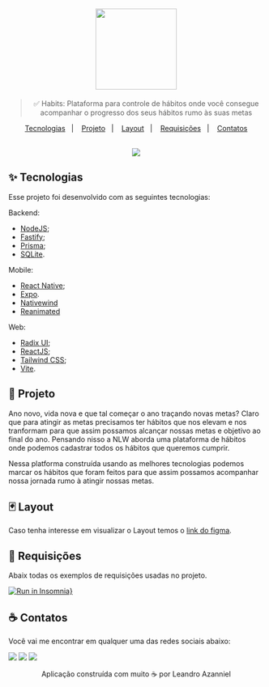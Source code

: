 <div align="center">
  <h1>
    <img width="160" src="https://user-images.githubusercontent.com/71537090/214677167-2e9f5abe-2268-4b86-8598-ad53ff883f51.png" />
  </h1>
  
  > ✅ Habits: Plataforma para controle de hábitos onde você consegue acompanhar o progresso dos seus hábitos rumo às suas metas
  
  <p align="center">
    <a href="#-tecnologias">Tecnologias</a>&nbsp;&nbsp;&nbsp;|&nbsp;&nbsp;&nbsp;
    <a href="#-projeto">Projeto</a>&nbsp;&nbsp;&nbsp;|&nbsp;&nbsp;&nbsp;
    <a href="#-layout">Layout</a>&nbsp;&nbsp;&nbsp;|&nbsp;&nbsp;&nbsp;
    <a href="#-requisições">Requisições</a>&nbsp;&nbsp;&nbsp;|&nbsp;&nbsp;&nbsp;
    <a href="#-contatos">Contatos</a>
  </p>
  
  <br />
 
  <img src="https://user-images.githubusercontent.com/71537090/214677448-2d420315-4736-49ff-97f8-6614b1e32310.png" />
</div>

## ✨ Tecnologias

Esse projeto foi desenvolvido com as seguintes tecnologias:

Backend:
- [NodeJS](https://nodejs.org/en/);
- [Fastify](https://www.fastify.io/);
- [Prisma](https://www.prisma.io/);
- [SQLite](https://www.sqlite.org/index.html).

Mobile:
- [React Native](https://reactnative.dev/);
- [Expo](https://docs.expo.dev/).
- [Nativewind](https://www.nativewind.dev/)
- [Reanimated](https://docs.swmansion.com/react-native-reanimated/)

Web: 
- [Radix UI](https://www.radix-ui.com/);
- [ReactJS](https://pt-br.reactjs.org/);
- [Tailwind CSS](https://tailwindcss.com/);
- [Vite](https://vitejs.dev/).

## 🧪 Projeto

Ano novo, vida nova e que tal começar o ano traçando novas metas? Claro que para atingir as metas precisamos ter hábitos que nos elevam e nos tranformam para que assim
possamos alcançar nossas metas e objetivo ao final do ano. Pensando nisso a NLW aborda uma plataforma de hábitos onde podemos cadastrar todos os hábitos que 
queremos cumprir. 

Nessa platforma construída usando as melhores tecnologias podemos marcar os hábitos que foram feitos para que assim possamos acompanhar nossa jornada rumo à atingir nossas metas.

## 🃏 Layout

Caso tenha interesse em visualizar o Layout temos o [link do figma](https://www.figma.com/file/dXo7vfdheY0HOCTYdJ8Qej/Habits---NLW-IGNITE?node-id=6%3A344&t=gi2JHCST9i8AQyjI-1).

## 🤿 Requisições

Abaix todas os exemplos de requisições usadas no projeto.

[![Run in Insomnia}](https://insomnia.rest/images/run.svg)](https://insomnia.rest/run/?label=NLW-SETUP&uri=https%3A%2F%2Fgithub.com%2FAzanniel%2Fnlw-setup-habits%2Fblob%2Fmain%2Fserver%2FInsomnia.json)

## ☕ Contatos

Você vai me encontrar em qualquer uma das redes sociais abaixo:

<a href = "mailto: leo.azannielttt@gmail.com"><img src="https://img.shields.io/badge/-Gmail-%23EA4335?style=for-the-badge&logo=gmail&logoColor=white" target="_blank" margin-right="10px"></a>
<a href="https://www.linkedin.com/in/leandroazanniel/" target="_blank"><img src="https://img.shields.io/badge/-LinkedIn-%230077B5?style=for-the-badge&logo=linkedin&logoColor=white" target="_blank"></a>
<a href="https://api.whatsapp.com/send?phone=5592985406269" target="_blank"><img src="https://img.shields.io/badge/-WhatsApp-%25D366?style=for-the-badge&logo=whatsapp&logoColor=white" target="_blank"></a>


<p align="center">Aplicação construída com muito ☕ por Leandro Azanniel</p>
